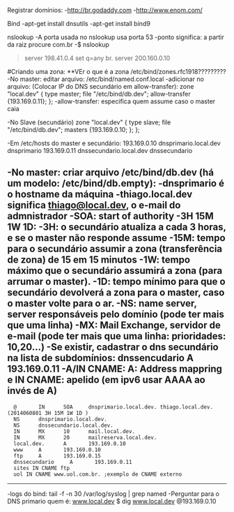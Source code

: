 Registrar domínios:
 -http://br.godaddy.com
 -http://www.enom.com/

Bind
 -apt-get install dnsutils
 -apt-get install bind9

nslookup
 -A porta usada no nslookup usa porta 53
 -ponto significa: a partir da raiz procure com.br 
 -$ nslookup
  >server 198.41.0.4
  >set q=any
  >br.
  >server  200.160.0.10

#Criando uma zona: 
 **VEr o que é a zona /etc/bind/zones.rfc1918?????????
 -No master: editar arquivo: /etc/bind/named.conf.local
 -adicionar no arquivo: (Colocar IP do DNS secundário em allow-transfer):
   zone "local.dev" 
     {
       type master;
       file "/etc/bind/db.dev";
       allow-transfer {193.169.0.11}; 
     };
 -allow-transfer: especifica quem assume caso o master caia

 -No Slave (secundário)
   zone "local.dev" 
     {
       type slave;
       file "/etc/bind/db.dev";
       masters {193.169.0.10; };
     };

 -Em /etc/hosts do master e secundário:
   193.169.0.10 dnsprimario.local.dev dnsprimario
   193.169.0.11 dnssecundario.local.dev dnssecundario

 -No master: criar arquivo /etc/bind/db.dev (há um modelo: /etc/bind/db.empty):
   -dnsprimario é o hostname da máquina
   -thiago.local.dev significa thiago@local.dev, o e-mail do admnistrador
   -SOA: start of authority
   -3H 15M 1W 1D: 
    -3H: o secundário atualiza a cada 3 horas, e se o master não responde assume
    -15M: tempo para o secundário assumir a zona (transferência de zona) de 15 em 15 minutos
    -1W: tempo máximo que o secundário assumirá a zona (para arrumar o master).
    -1D: tempo mínimo para que o secundário devolverá a zona para o master, caso o master volte para o ar.
   -NS: name server, server responsáveis pelo domínio (pode ter mais que uma linha)
   -MX: Mail Exchange, servidor de e-mail (pode ter mais que uma linha: prioridades: 10,20...)
   -Se existir, cadastrar o dns secundário na lista de subdomínios: dnssencudario A 193.169.0.11
   -A/IN CNAME: A: Address mappring e IN CNAME: apelido (em ipv6 usar AAAA ao invés de A) 
------------------------------------------------------------------------------------------------
      @       IN      SOA     dnsprimario.local.dev. thiago.local.dev. (2014060801 3H 15M 1W 1D )
      NS      dnsprimario.local.dev.
      NS      dnssecundario.local.dev.
      IN      MX      10      mail.local.dev.
      IN      MX      20      mailreserva.local.dev.
      local.dev.      A       193.169.0.10
      www     A       193.169.0.10
      ftp     A       193.169.0.15
      dnssecundario     A       193.169.0.11
      sites	IN CNAME ftp 
      uol IN CNAME www.uol.com.br. ;exemplo de CNAME externo
------------------------------------------------------------------------------------------------
 -logs do bind: tail -f -n 30 /var/log/syslog | grep named 
 -Perguntar para o DNS primario quem é: www.local.dev
   $ dig www.local.dev @193.169.0.10

